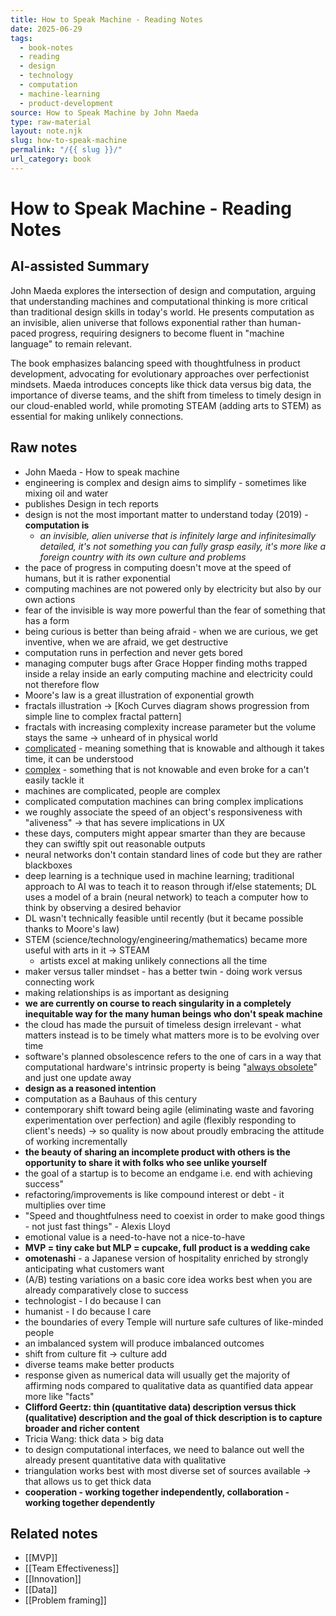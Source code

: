 ```yaml
---
title: How to Speak Machine - Reading Notes
date: 2025-06-29
tags:
  - book-notes
  - reading
  - design
  - technology
  - computation
  - machine-learning
  - product-development
source: How to Speak Machine by John Maeda
type: raw-material
layout: note.njk
slug: how-to-speak-machine
permalink: "/{{ slug }}/"
url_category: book
---
```


# How to Speak Machine - Reading Notes

## AI-assisted Summary
John Maeda explores the intersection of design and computation, arguing that understanding machines and computational thinking is more critical than traditional design skills in today's world. He presents computation as an invisible, alien universe that follows exponential rather than human-paced progress, requiring designers to become fluent in "machine language" to remain relevant.

The book emphasizes balancing speed with thoughtfulness in product development, advocating for evolutionary approaches over perfectionist mindsets. Maeda introduces concepts like thick data versus big data, the importance of diverse teams, and the shift from timeless to timely design in our cloud-enabled world, while promoting STEAM (adding arts to STEM) as essential for making unlikely connections.


## Raw notes

- John Maeda - How to speak machine
- engineering is complex and design aims to simplify - sometimes like mixing oil and water
- publishes Design in tech reports
- design is not the most important matter to understand today (2019) - **computation is**
	- *an invisible, alien universe that is infinitely large and infinitesimally detailed, it's not something you can fully grasp easily, it's more like a foreign country with its own culture and problems*
- the pace of progress in computing doesn't move at the speed of humans, but it is rather exponential
- computing machines are not powered only by electricity but also by our own actions
- fear of the invisible is way more powerful than the fear of something that has a form
- being curious is better than being afraid - when we are curious, we get inventive, when we are afraid, we get destructive
- computation runs in perfection and never gets bored
- managing computer bugs after Grace Hopper finding moths trapped inside a relay inside an early computing machine and electricity could not therefore flow
- Moore's law is a great illustration of exponential growth
- fractals illustration → [Koch Curves diagram shows progression from simple line to complex fractal pattern]
- fractals with increasing complexity increase parameter but the volume stays the same → unheard of in physical world
- <u>complicated</u> - meaning something that is knowable and although it takes time, it can be understood
- <u>complex</u> - something that is not knowable and even broke for a can't easily tackle it
- machines are complicated, people are complex
- complicated computation machines can bring complex implications
- we roughly associate the speed of an object's responsiveness with "aliveness" → that has severe implications in UX
- these days, computers might appear smarter than they are because they can swiftly spit out reasonable outputs
- neural networks don't contain standard lines of code but they are rather blackboxes
- deep learning is a technique used in machine learning; traditional approach to AI was to teach it to reason through if/else statements; DL uses a model of a brain (neural network) to teach a computer how to think by observing a desired behavior
- DL wasn't technically feasible until recently (but it became possible thanks to Moore's law)
- STEM (science/technology/engineering/mathematics) became more useful with arts in it → STEAM
  - artists excel at making unlikely connections all the time
- maker versus taller mindset - has a better twin - doing work versus connecting work
- making relationships is as important as designing
- **we are currently on course to reach singularity in a completely inequitable way for the many human beings who don't speak machine**
- the cloud has made the pursuit of timeless design irrelevant - what matters instead is to be timely what matters more is to be evolving over time
- software's planned obsolescence refers to the one of cars in a way that computational hardware's intrinsic property is being "<u>always obsolete</u>" and just one update away
- **design as a reasoned intention**
- computation as a Bauhaus of this century
- contemporary shift toward being agile (eliminating waste and favoring experimentation over perfection) and agile (flexibly responding to client's needs) → so quality is now about proudly embracing the attitude of working incrementally
- **the beauty of sharing an incomplete product with others is the opportunity to share it with folks who see unlike yourself**
- the goal of a startup is to become an endgame i.e. end with achieving success"
- refactoring/improvements is like compound interest or debt - it multiplies over time
- "Speed and thoughtfulness need to coexist in order to make good things - not just fast things" - Alexis Lloyd
- emotional value is a need-to-have not a nice-to-have
- **MVP = tiny cake but MLP = cupcake, full product is a wedding cake**
- **omotenashi** - a Japanese version of hospitality enriched by strongly anticipating what customers want
- (A/B) testing variations on a basic core idea works best when you are already comparatively close to success
- technologist - I do because I can
- humanist - I do because I care
- the boundaries of every Temple will nurture safe cultures of like-minded people
- an imbalanced system will produce imbalanced outcomes
- shift from culture fit → culture add
- diverse teams make better products
- response given as numerical data will usually get the majority of affirming nods compared to qualitative data as quantified data appear more like "facts"
- **Clifford Geertz: thin (quantitative data) description versus thick (qualitative) description and the goal of thick description is to capture broader and richer content**
- Tricia Wang: thick data > big data
- to design computational interfaces, we need to balance out well the already present quantitative data with qualitative
- triangulation works best with most diverse set of sources available → that allows us to get thick data
- **cooperation - working together independently, collaboration - working together dependently**

## Related notes
- [[MVP]]
- [[Team Effectiveness]]
- [[Innovation]]
- [[Data]]
- [[Problem framing]]